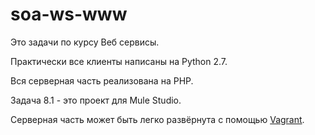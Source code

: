 # soa-ws-www

Это задачи по курсу Веб сервисы.

Практически все клиенты написаны на Python 2.7.

Вся серверная часть реализована на PHP.

Задача 8.1 - это проект для Mule Studio.

Серверная часть может быть легко развёрнута с помощью [Vagrant](https://github.com/LexBritvin/vagrant-soa).
